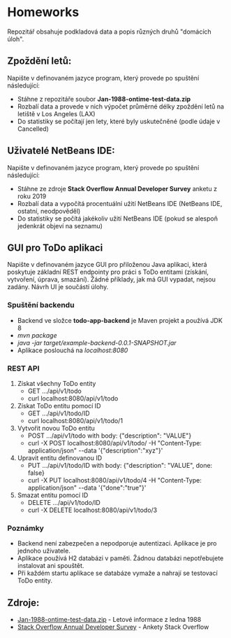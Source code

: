 # Homeworks

Repozitář obsahuje podkladová data a popis různých druhů "domácích úloh".

## Zpoždění letů:

Napište v definovaném jazyce program, který provede po spuštění následující:

* Stáhne z repozitáře soubor **Jan-1988-ontime-test-data.zip**
* Rozbalí data a provede v nich výpočet průměrné délky zpoždění letů na letiště v Los Angeles (LAX)
* Do statistiky se počítají jen lety, které byly uskutečněné (podle údaje v Cancelled)

## Uživatelé NetBeans IDE:

Napište v definovaném jazyce program, který provede po spuštění následující:

* Stáhne ze zdroje **Stack Overflow Annual Developer Survey** anketu z roku 2019
* Rozbalí data a vypočítá procentuální užití NetBeans IDE (NetBeans IDE, ostatní, neodpověděl)
* Do statistiky se počítá jakékoliv užití NetBeans IDE (pokud se alespoň jedenkrát objeví na seznamu)

## GUI pro ToDo aplikaci

Napište v definovaném jazyce GUI pro přiloženou Java aplikaci, která poskytuje základní REST endpointy pro práci s ToDo entitami (získání, vytvoření, úprava, smazání). Žádné příklady, jak má GUI vypadat, nejsou zadány. Návrh UI je součástí úlohy.

### Spuštění backendu

* Backend ve složce **todo-app-backend** je Maven projekt a používá JDK 8
* *mvn package*
* *java -jar target/example-backend-0.0.1-SNAPSHOT.jar*
* Aplikace poslouchá na *localhost:8080*

### REST API

1. Získat všechny ToDo entity
   - GET .../api/v1/todo
   - curl localhost:8080/api/v1/todo
2. Získat ToDo entitu pomocí ID
   - GET .../api/v1/todo/ID
   - curl localhost:8080/api/v1/todo/1 
3. Vytvořit novou ToDo entitu
   - POST .../api/v1/todo with body: {"description": "VALUE"}
   - curl -X POST localhost:8080/api/v1/todo/ -H "Content-Type: application/json" --data '{"description":"xyz"}'
4. Upravit entitu definovanou ID
   - PUT .../api/v1/todo/ID with body: {"description": "VALUE", done: false}
   - curl -X PUT localhost:8080/api/v1/todo/4 -H "Content-Type: application/json" --data '{"done":"true"}'
5. Smazat entitu pomocí ID
   - DELETE .../api/v1/todo/ID
   - curl -X DELETE localhost:8080/api/v1/todo/3

### Poznámky

* Backend není zabezpečen a nepodporuje autentizaci. Aplikace je pro jednoho uživatele.
* Aplikace používá H2 databázi v paměti. Žádnou databázi nepotřebujete instalovat ani spouštět.
* Při každém startu aplikace se databáze vymaže a nahrají se testovací ToDo entity.

## Zdroje:

* [Jan-1988-ontime-test-data.zip](https://www.transtats.bts.gov/OT_Delay/OT_DelayCause1.asp) - Letové informace z ledna 1988
* [Stack Overflow Annual Developer Survey](https://insights.stackoverflow.com/survey) - Ankety Stack Overflow
